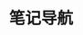 ---
home: true
icon: house
title: 笔记导航
bgImage: https://theme-hope-assets.vuejs.press/bg/9-light.svg
bgImageDark: https://theme-hope-assets.vuejs.press/bg/9-dark.svg

heroText: 立秋
tagline: 🍁文档知识点展示
# actions:
#   - text: 前往目录
#     icon: list
#     link: ./MeLearnHTML/
#     type: primary

#   - text: C语言
#     link: ./MeLearnC/

highlights:
  - header: HTML教程
    image: https://upload.wikimedia.org/wikipedia/commons/thumb/6/61/HTML5_logo_and_wordmark.svg/1024px-HTML5_logo_and_wordmark.svg.png
    bgImage: https://theme-hope-assets.vuejs.press/bg/5-light.svg
    bgImageDark: https://theme-hope-assets.vuejs.press/bg/5-dark.svg
    features:
      - title: 1️⃣ HTML简介
        details: 介绍HTML的基本概念和结构。
        link: /MeLearnHTML/intro.html

      - title: 2️⃣ URL
        details: 统一资源定位符，用于标识网页地址。
        link: /MeLearnHTML/url.html

      - title: 3️⃣ attribute
        details: HTML元素的属性，用于定义元素的特性。
        link: /MeLearnHTML/attribute.html

      - title: 4️⃣ Unicode
        details: 字符编码标准，支持全球多种语言字符。
        link: /MeLearnHTML/encode.html

      - title: 5️⃣ semantic
        details: 网页的语义结构，提升代码可读性和SEO效果。
        link: /MeLearnHTML/semantic.html

      - title: 6️⃣ text
        details: HTML中的文本标签，用于格式化文本内容。
        link: /MeLearnHTML/text.html

      - title: 7️⃣ list
        details: HTML中的列表标签，用于创建有序或无序列表。
        link: /MeLearnHTML/list.html

      - title: 8️⃣ image
        details: HTML中的图像标签，用于在网页中嵌入图片。
        link: /MeLearnHTML/image.html


  - header: JavaScript 教程
    image: https://skillforge.com/wp-content/uploads/2020/10/javascript-wpcf_266x300.png
    bgImage: https://theme-hope-assets.vuejs.press/bg/1-light.svg
    bgImageDark: https://theme-hope-assets.vuejs.press/bg/1-dark.svg
    # highlights:
    #   - title: 导航栏
    #     icon: window-maximize
    #     details: 完全可定制的导航栏以及改进的移动端外观
    #     link: https://theme-hope.vuejs.press/zh/guide/layout/navbar.html

  - header: C语言
    image: https://upload.wikimedia.org/wikipedia/commons/thumb/3/35/The_C_Programming_Language_logo.svg/320px-The_C_Programming_Language_logo.svg.png
    bgImage: https://theme-hope-assets.vuejs.press/bg/4-light.svg
    bgImageDark: https://theme-hope-assets.vuejs.press/bg/4-dark.svg
    features:
      - title: C语言简介
        details: 什么是C语言，C语言的发展历史
        icon: code
        link: /MeLearnC/intro.html

copyright: false
footer: 借用 <a href="https://theme-hope.vuejs.press/zh/" target="_blank">VuePress Theme Hope</a> 主题实现该网页 | 感谢Mr.Hope大佬
---